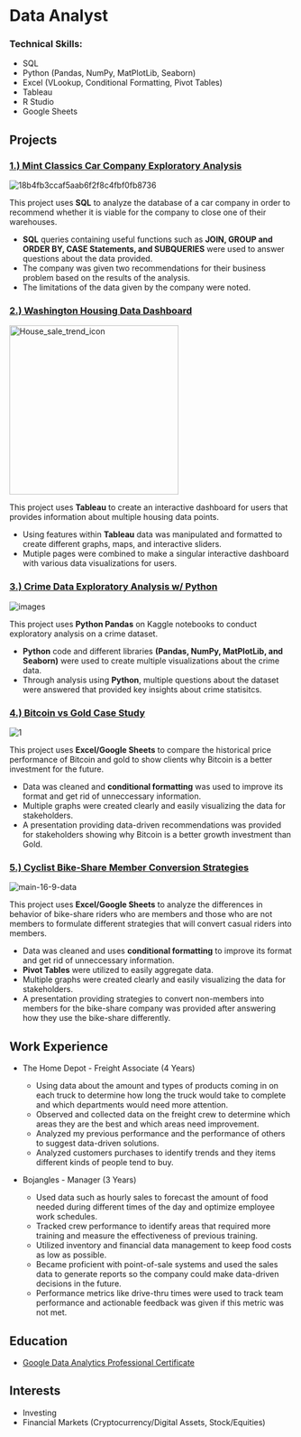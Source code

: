 # Data Analyst

### Technical Skills: 
* SQL
* Python (Pandas, NumPy, MatPlotLib, Seaborn)
* Excel (VLookup, Conditional Formatting, Pivot Tables)
* Tableau
* R Studio
* Google Sheets

## Projects
### [1.) Mint Classics Car Company Exploratory Analysis](https://github.com/dwhite256/Mint-Classics-Company-Exploratory-Analysis)
![18b4fb3ccaf5aab6f2f8c4fbf0fb8736](https://github.com/dwhite256/Data-Analyst-Portfolio/assets/170587320/abe75019-de26-473f-8dc7-20526611d308)

This project uses **SQL** to analyze the database of a car company in order to recommend whether it is viable for the company to close one of their warehouses.
* **SQL** queries containing useful functions such as **JOIN, GROUP and ORDER BY, CASE Statements, and SUBQUERIES** were used to answer questions about the data provided.
* The company was given two recommendations for their business problem based on the results of the analysis.
* The limitations of the data given by the company were noted.

### [2.) Washington Housing Data Dashboard](https://github.com/dwhite256/Washington-Housing-Data-Dashboard)
<img width="300" alt="House_sale_trend_icon" src="https://github.com/dwhite256/Data-Analyst-Portfolio/assets/170587320/746b4359-758a-4c11-8555-d4e116529ca2">

This project uses **Tableau** to create an interactive dashboard for users that provides information about multiple housing data points.
* Using features within **Tableau** data was manipulated and formatted to create different graphs, maps, and interactive sliders.
*  Mutiple pages were combined to make a singular interactive dashboard with various data visualizations for users.

### [3.) Crime Data Exploratory Analysis w/ Python](https://github.com/dwhite256/Crime-Data-Exploratory-Analysis-w-Python)
![images](https://github.com/dwhite256/Data-Analyst-Portfolio/assets/170587320/13ab0823-61ef-4043-a92d-b5996bbc0eda)

This project uses **Python Pandas** on Kaggle notebooks to conduct exploratory analysis on a crime dataset.
* **Python** code and different libraries **(Pandas, NumPy, MatPlotLib, and Seaborn)** were used to create multiple visualizations about the crime data. 
* Through analysis using **Python**, multiple questions about the dataset were answered that provided key insights about crime statisitcs.

### [4.) Bitcoin vs Gold Case Study](https://github.com/dwhite256/BTC-vs-Gold-Case-Study)
![1](https://github.com/dwhite256/Data-Analyst-Portfolio/assets/170587320/9476ee83-c7c7-4484-bfac-d4d9ac697ec4)

This project uses **Excel/Google Sheets** to compare the historical price performance of Bitcoin and gold to show clients why Bitcoin is a better investment for the future.
* Data was cleaned and **conditional formatting** was used to improve its format and get rid of unneccessary information.
* Multiple graphs were created clearly and easily visualizing the data for stakeholders.
* A presentation providing data-driven recommendations was provided for stakeholders showing why Bitcoin is a better growth investment than Gold.

### [5.) Cyclist Bike-Share Member Conversion Strategies](https://github.com/dwhite256/Cyclist-Bike-Share-Company-Analysis)
![main-16-9-data](https://github.com/dwhite256/Data-Analyst-Portfolio/assets/170587320/963e1691-8ec9-4a4a-9c0a-61fc820436e9)

This project uses **Excel/Google Sheets** to analyze the differences in behavior of bike-share riders who are members and those who are not members to formulate different strategies that will convert casual riders into members.
* Data was cleaned and uses **conditional formatting** to improve its format and get rid of unneccessary information.
* **Pivot Tables** were utilized to easily aggregate data.
* Multiple graphs were created clearly and easily visualizing the data for stakeholders.
* A presentation providing strategies to convert non-members into members for the bike-share company was provided after answering how they use the bike-share differently.

## Work Experience
* The Home Depot - Freight Associate (4 Years)
  + Using data about the amount and types of products coming in on each truck to determine how long the truck would take to complete and which departments would need more attention.
  + Observed and collected data on the freight crew to determine which areas they are the best and which areas need improvement.
  + Analyzed my previous performance and the performance of others to suggest data-driven solutions.
  + Analyzed customers purchases to identify trends and they items different kinds of people tend to buy.
    
* Bojangles - Manager (3 Years)
  + Used data such as hourly sales to forecast the amount of food needed during different times of the day and optimize employee work schedules.
  + Tracked crew performance to identify areas that required more training and measure the effectiveness of previous training.
  + Utilized inventory and financial data management to keep food costs as low as possible.
  + Became proficient with point-of-sale systems and used the sales data to generate reports so the company could make data-driven decisions in the future.
  + Performance metrics like drive-thru times were used to track team performance and actionable feedback was given if this metric was not met.

## Education
* [Google Data Analytics Professional Certificate](https://coursera.org/share/738fbdde86e5e44aa5f2dc22a20edb69)

## Interests
* Investing
* Financial Markets (Cryptocurrency/Digital Assets, Stock/Equities)
